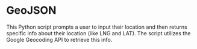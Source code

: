 # GeoJSON
This Python script prompts a user to input their location and then returns specific info about their location (like LNG and LAT). The script utilizes the Google Geocoding API to retrieve this info.

